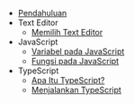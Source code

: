 - [Pendahuluan](/)
- Text Editor
  - [Memilih Text Editor](/text-editor/memilih)
- JavaScript
  - [Variabel pada JavaScript](/javascript/variabel)
  - [Fungsi pada JavaScript](/javascript/fungsi)
- TypeScript
  - [Apa Itu TypeScript?](/typescript/apaItu)
  - [Menjalankan TypeScript](/typescript/menjalankan)